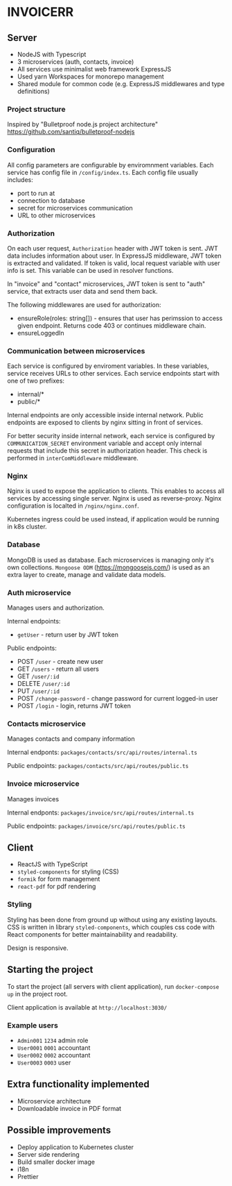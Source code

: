 # INVOICERR

## Server

* NodeJS with Typescript
* 3 microservices (auth, contacts, invoice)
* All services use minimalist web framework ExpressJS
* Used yarn Workspaces for monorepo management
* Shared module for common code (e.g. ExpressJS middlewares and type definitions)

### Project structure

Inspired by "Bulletproof node.js project architecture" https://github.com/santiq/bulletproof-nodejs

### Configuration

All config parameters are configurable by enviromnment variables.
Each service has config file in `/config/index.ts`.
Each config file usually includes:
* port to run at
* connection to database
* secret for microservices communication
* URL to other microservices

### Authorization

On each user request, `Authorization` header with JWT token is sent. JWT data includes information about user. In ExpressJS middleware, JWT token is extracted and validated. If token is valid, local request variable with user info is set. This variable can be used in resolver functions.

In "invoice" and "contact" microservices, JWT token is sent to "auth" service, that extracts user data and send them back.

The following middlewares are used for authorization:
* ensureRole(roles: string[]) - ensures that user has perimssion to access given endpoint. Returns code 403 or continues middleware chain.
* ensureLoggedIn

### Communication between microservices

Each service is configured by enviroment variables. In these variables, service receives URLs to other services. Each service endpoints start with one of two prefixes:
* internal/*
* public/*

Internal endpoints are only accessible inside internal network. Public endpoints are exposed to clients by nginx sitting in front of services.

For better security inside internal network, each service is configured by `COMMUNICATION_SECRET` environment variable and accept only internal requests that include this secret in authorization header. This check is performed in `interComMiddleware` middleware.

### Nginx

Nginx is used to expose the application to clients. This enables to access all services by accessing single server. Nginx is used as reverse-proxy. Nginx configuration is localted in `/nginx/nginx.conf`.

Kubernetes ingress could be used instead, if application would be running in k8s cluster.

### Database
MongoDB is used as database. Each microservices is managing only it's own collections. `Mongoose ODM` (https://mongoosejs.com/) is used as an extra layer to create, manage and validate data models.

### Auth microservice
Manages users and authorization.

Internal endpoints:
* `getUser` - return user by JWT token
  
Public endpoints:
* POST `/user` - create new user
* GET `/users` - return all users
* GET `/user/:id`
* DELETE `/user/:id`
* PUT `/user/:id`
* POST `/change-password` - change password for current logged-in user
* POST `/login` - login, returns JWT token

### Contacts microservice
Manages contacts and company information

Internal endponts: `packages/contacts/src/api/routes/internal.ts`

Public endpoints: `packages/contacts/src/api/routes/public.ts`

### Invoice microservice
Manages invoices

Internal endponts: `packages/invoice/src/api/routes/internal.ts`

Public endpoints: `packages/invoice/src/api/routes/public.ts`

## Client

* ReactJS with TypeScript
* `styled-components` for styling (CSS)
* `formik` for form management
* `react-pdf` for pdf rendering

### Styling

Styling has been done from ground up without using any existing layouts. CSS is written in library `styled-components`, which couples css code with React components for better maintainability and readability.

Design is responsive.

## Starting the project

To start the project (all servers with client application), run `docker-compose up` in the project root.

Client application is available at `http://localhost:3030/`

### Example users

* `Admin001` `1234` admin role
* `User0001` `0001` accountant
* `User0002` `0002` accountant
* `User0003` `0003` user

## Extra functionality implemented

* Microservice architecture
* Downloadable invoice in PDF format

## Possible improvements

* Deploy application to Kubernetes cluster
* Server side rendering
* Build smaller docker image
* i18n
* Prettier